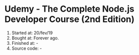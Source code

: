 # Udemy - The Complete Node.js Developer Course (2nd Edition)

1. Started at: 20/fev/19
2. Bought at: Forever ago.
3. Finished at: -
4. Source code: -

